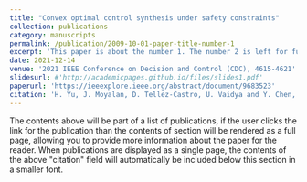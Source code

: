 ```yaml
---
title: "Convex optimal control synthesis under safety constraints"
collection: publications
category: manuscripts
permalink: /publication/2009-10-01-paper-title-number-1
excerpt: 'This paper is about the number 1. The number 2 is left for future work.'
date: 2021-12-14
venue: '2021 IEEE Conference on Decision and Control (CDC), 4615-4621'
slidesurl: #'http://academicpages.github.io/files/slides1.pdf'
paperurl: 'https://ieeexplore.ieee.org/abstract/document/9683523'
citation: 'H. Yu, J. Moyalan, D. Tellez-Castro, U. Vaidya and Y. Chen, "Convex Optimal Control Synthesis Under Safety Constraints," 2021 60th IEEE Conference on Decision and Control (CDC), Austin, TX, USA, 2021, pp. 4615-4621, doi: 10.1109/CDC45484.2021.9683523.'
---
```


The contents above will be part of a list of publications, if the user clicks the link for the publication than the contents of section will be rendered as a full page, allowing you to provide more information about the paper for the reader. When publications are displayed as a single page, the contents of the above "citation" field will automatically be included below this section in a smaller font.